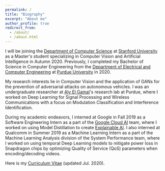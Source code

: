 ```yaml
---
permalink: /
title: "Biography"
excerpt: "About me"
author_profile: true
redirect_from:
  - /about/
  - /about.html
---
```

I will be joining the [Department of Computer Science](https://cs.stanford.edu/) at [Stanford University](https://www.stanford.edu/) as a Master's student specializing in Computer Vision and Artificial Intelligence in Autumn 2020. Previously, I completed my Bachelor of Science in Computer Engineering from the [Department of Electrical and Computer Engineering](https://engineering.purdue.edu/ECE) at [Purdue University](https://www.purdue.edu) in 2020.

My research interests lie in Computer Vision and the application of GANs for the prevention of adversarial attacks on autonomous vehicles. I was an undergraduate researcher at [Aly El Gamal](https://web.ics.purdue.edu/~elgamala/)'s research lab at Purdue, where I worked on Deep Learning for Signal Processing and Wireless Communications with a focus on Modulation Classification and Interference Identification.

During my academic endeavors, I interned at Google in Fall 2019 as a Software Engineering Intern as a part of the [Google Cloud AI](https://cloud.google.com/products/ai) team, where I worked on using Model Distillation to create [Explainable AI](https://cloud.google.com/explainable-ai). I also interned at Qualcomm in Summer 2019 as a Machine Learning Intern as a part of the Machine Learning Analysis division of the System Performance team, where I worked on using temporal Deep Learning models to mitigate power loss in Snapdragon chips by optimizing Quality of Service (QoS) parameters when encoding/decoding videos.

Here is my [Curriculum Vitae](https://sharanramjee.github.io/files/SharanRamjeeCV.pdf) (updated Jul. 2020).
